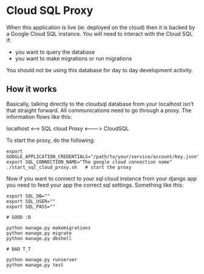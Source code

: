 # Cloud SQL Proxy

When this application is live (ie: deployed on the cloud) then it is backed by a Google Cloud SQL instance. You will need to interact with the Cloud SQL if:

- you want to query the database
- you want to make migrations or run migrations

You should not be using this database for day to day development activity.

## How it works

Basically, talking directly to the cloudsql database from your localhost isn't that straight forward. All communications need to go through a proxy. The information flows like this:

localhost <--> SQL cloud Proxy <---> CloudSQL

To start the proxy, do the following:

```
export GOOGLE_APPLICATION_CREDENTIALS="/path/to/your/service/account/key.json"
export SQL_CONNECTION_NAME="The google cloud connection name"
./start_sql_cloud_proxy.sh   # start the proxy
```

Now if you want to connect to your sql cloud instance from your django app you need to feed your app the correct sql settings. Something like this:

```
export SQL_DB=""
export SQL_USER=""
export SQL_PASS=""

# GOOD :D

python manage.py makemigrations
python manage.py migrate
python manage.py dbshell

# BAD T_T

python manage.py runserver
python manage.py test

```
